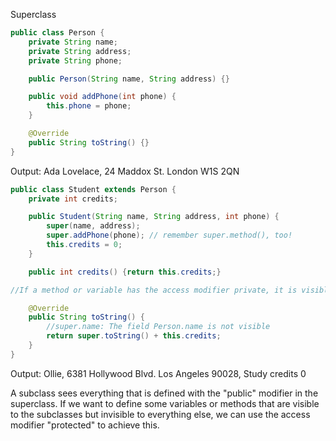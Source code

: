 Superclass

```java
public class Person {
    private String name;
    private String address;
    private String phone;

    public Person(String name, String address) {}

    public void addPhone(int phone) {
        this.phone = phone;
    }

    @Override
    public String toString() {}
}
```

Output: 
Ada Lovelace, 24 Maddox St. London W1S 2QN

```java
public class Student extends Person {
    private int credits;

    public Student(String name, String address, int phone) {
        super(name, address);
        super.addPhone(phone); // remember super.method(), too!
        this.credits = 0;
    }

    public int credits() {return this.credits;}

//If a method or variable has the access modifier private, it is visible only to the internal methods of that class. Subclasses will not see it, and a subclass has no direct means to access it. 

    @Override
    public String toString() {
        //super.name: The field Person.name is not visible
        return super.toString() + this.credits;
    }
}
```
Output:
Ollie, 6381 Hollywood Blvd. Los Angeles 90028, Study credits 0


A subclass sees everything that is defined with the "public" modifier in the superclass. If we want to define some variables or methods that are visible to the subclasses but invisible to everything else, we can use the access modifier "protected" to achieve this.